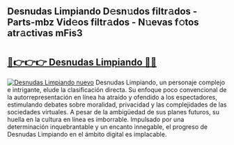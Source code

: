 ## Desnudas Limpiando D𝚎sn𝚞dos filtr𝚊dos - Parts-mbz Vid𝚎os filtr𝚊dos - N𝚞evas f𝚘tos atr𝚊ctivas mFis3

# <h2><a href="http://mbdpuw.tromn.icu/?c=Desnudas+Limpiando">🔗👉👉👉 Desnudas Limpiando 🔗🔗</a></h2>

[![Desnudas Limpiando nuevo](https://i.imgur.com/pEAQMta.gif)](http://mbdpuw.tromn.icu/?c=Desnudas+Limpiando)
Desnudas Limpiando, un personaje complejo e intrigante, elude la clasificación directa. Su enfoque poco convencional de la autorrepresentación en línea ha atraído y ofendido a los espectadores, estimulando debates sobre moralidad, privacidad y las complejidades de las sociedades virtuales. A pesar de la ambigüedad de sus planes futuros, su huella en la cultura en línea es imborrable. Impulsado por una determinación inquebrantable y un encanto innegable, el progreso de Desnudas Limpiando en el ámbito digital es implacable.
